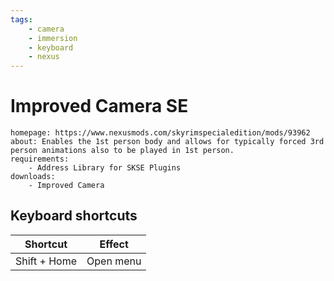 ```yaml
---
tags:
    - camera
    - immersion
    - keyboard
    - nexus
---
```


# Improved Camera SE

```project_info
homepage: https://www.nexusmods.com/skyrimspecialedition/mods/93962
about: Enables the 1st person body and allows for typically forced 3rd person animations also to be played in 1st person.
requirements:
    - Address Library for SKSE Plugins
downloads:
    - Improved Camera
```

## Keyboard shortcuts

| Shortcut | Effect |
|---|---|
| Shift + Home | Open menu |
